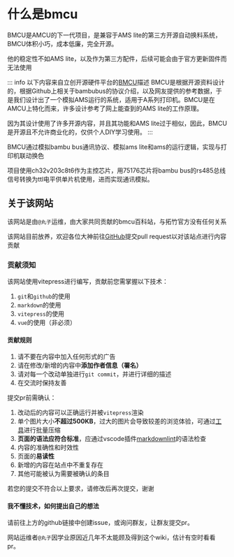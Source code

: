 # 什么是bmcu

BMCU是AMCU的下一代项目，是兼容于AMS lite的第三方开源自动换料系统，BMCU体积小巧，成本低廉，完全开源。

他的稳定性不如AMS lite，以及作为第三方配件，后续可能会由于官方更新固件而无法使用

::: info 以下内容来自立创开源硬件平台的[BMCU](https://oshwhub.com/bamboo-shoot-xmcu-pcb-team/bmcu)描述
BMCU是根据开源资料设计的，根据Github上相关于bambubus的协议介绍，以及网友提供的参考数据，于是我们设计出了一个模拟AMS运行的系统，适用于A系列打印机。BMCU是在AMCU上特化而来，许多设计参考了网上能查到的AMS lite的工作原理。

因为其设计使用了许多开源内容，并且其功能和AMS lite过于相似，因此，BMCU是开源且不允许商业化的，仅供个人DIY学习使用。
:::

BMCU通过模拟bambu bus通讯协议、模拟ams lite和ams的运行逻辑，实现与打印机联动换色

项目使用ch32v203c8t6作为主控芯片，用75176芯片将bambu bus的rs485总线信号转换为ttl电平供单片机使用，进而实现通讯模拟。

## 关于该网站

该网站是由`@丸子`运维，由大家共同贡献的bmcu百科站，与拓竹官方没有任何关系

<!-- 如果该网站对您有所帮助，欢迎前往赞助页面向我[打赏](/doc/other/donate)，您的支持将使该网站得以获得更好的资源，为您提供更好的体验！ -->

该网站目前放养，欢迎各位大神前往[GitHub](https://github.com/xwzkj/bmcu-wiki)提交pull request以对该站点进行内容贡献

### 贡献须知

该网站使用vitepress进行编写，贡献前您需掌握以下技术：

1. `git`和`github`的使用
2. `markdown`的使用
3. `vitepress`的使用
4. `vue`的使用（非必须）

#### 贡献规则

1. 请不要在内容中加入任何形式的广告
2. 请在修改/新增的内容中**添加作者信息（署名）**
3. 请对每一个改动单独进行`git commit`，并进行详细的描述
4. 在交流时保持友善

提交pr前需确认：

1. 改动后的内容可以正确运行并被`vitepress`渲染
2. 单个图片大小**不超过500KB**，过大的图片会导致较差的浏览体验，可通过[工具](https://github.com/meowtec/Imagine)进行批量压缩
3. **页面的语法应符合标准**，应通过vscode插件[markdownlint](https://marketplace.visualstudio.com/items?itemName=DavidAnson.vscode-markdownlint)的语法检查
4. 内容的准确性和时效性
5. 页面的**易读性**
6. 新增的内容在站点中不重复存在
7. 其他可能被认为需要被确认的条目

若您的提交不符合以上要求，请修改后再次提交，谢谢

#### 我不懂技术，如何提出自己的想法

请前往上方的github链接中创建issue，或询问群友，让群友提交pr。

网站运维者`@丸子`因学业原因近几年不太能顾及得到这个wiki，估计有空时看看pr。

